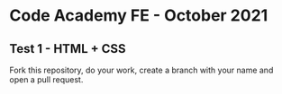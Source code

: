 <h1>Code Academy FE - October 2021</h1>
<h2>Test 1 - HTML + CSS</h2>

Fork this repository, do your work, create a branch with your name and open a pull request.
